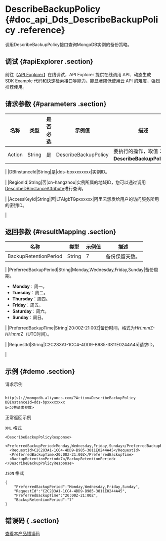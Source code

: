 # DescribeBackupPolicy {#doc_api_Dds_DescribeBackupPolicy .reference}

调用DescribeBackupPolicy接口查询MongoDB实例的备份策略。

## 调试 {#apiExplorer .section}

前往【[API Explorer](https://api.aliyun.com/#product=Dds&api=DescribeBackupPolicy)】在线调试，API Explorer 提供在线调用 API、动态生成 SDK Example 代码和快速检索接口等能力，能显著降低使用云 API 的难度，强烈推荐使用。

## 请求参数 {#parameters .section}

|名称|类型|是否必选|示例值|描述|
|--|--|----|---|--|
|Action|String|是|DescribeBackupPolicy|要执行的操作，取值：**DescribeBackupPolicy**。

 |
|DBInstanceId|String|是|dds-bpxxxxxxxx|实例ID。

 |
|RegionId|String|否|cn-hangzhou|实例所属的地域ID，您可以通过调用[DescribeDBInstanceAttribute](~~62010~~)进行查询。

 |
|AccessKeyId|String|否|LTAIgbTGpxxxxxx|阿里云颁发给用户的访问服务所用的密钥ID。

 |

## 返回参数 {#resultMapping .section}

|名称|类型|示例值|描述|
|--|--|---|--|
|BackupRetentionPeriod|String|7|备份保留天数。

 |
|PreferredBackupPeriod|String|Monday,Wednesday,Friday,Sunday|备份周期。

 -   **Monday**：周一。
-   **Tuesday**：周二。
-   **Thursday**：周四。
-   **Friday**：周五。
-   **Saturday**：周六。
-   **Sunday**：周日。

 |
|PreferredBackupTime|String|20:00Z-21:00Z|备份时间，格式为*HH:mm*Z-*HH:mm*Z（UTC时间）。

 |
|RequestId|String|C2C283A1-1CC4-4DD9-B985-3811E0244A45|请求ID。

 |

## 示例 {#demo .section}

请求示例

``` {#request_demo}

http(s)://mongodb.aliyuncs.com/?Action=DescribeBackupPolicy
DBInstanceId=dds-bpxxxxxxxx
&<公共请求参数>

```

正常返回示例

`XML` 格式

``` {#xml_return_success_demo}
<DescribeBackupPolicyResponse>
  <PreferredBackupPeriod>Monday,Wednesday,Friday,Sunday</PreferredBackupPeriod>
  <RequestId>C2C283A1-1CC4-4DD9-B985-3811E0244A45</RequestId>
  <PreferredBackupTime>20:00Z-21:00Z</PreferredBackupTime>
  <BackupRetentionPeriod>7</BackupRetentionPeriod>
</DescribeBackupPolicyResponse>

```

`JSON` 格式

``` {#json_return_success_demo}
{
	"PreferredBackupPeriod":"Monday,Wednesday,Friday,Sunday",
	"RequestId":"C2C283A1-1CC4-4DD9-B985-3811E0244A45",
	"PreferredBackupTime":"20:00Z-21:00Z",
	"BackupRetentionPeriod":"7"
}
```

## 错误码 { .section}

[查看本产品错误码](https://error-center.aliyun.com/status/product/Dds)

